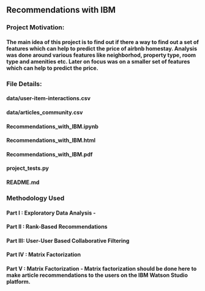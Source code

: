 ## Recommendations with IBM

### Project Motivation:
#### The main idea of this project is to find out if there a way to find out a set of features which can help to predict the price of airbnb homestay. Analysis was done around various features like neighborhod, property type, room type and amenities etc. Later on focus was on a smaller set of features which can help to predict the price.


### File Details:
#### data/user-item-interactions.csv
#### data/articles_community.csv
#### Recommendations_with_IBM.ipynb
#### Recommendations_with_IBM.html
#### Recommendations_with_IBM.pdf
#### project_tests.py
#### README.md

### Methodology Used
#### Part I  : Exploratory Data Analysis - 
#### Part II : Rank-Based Recommendations
#### Part III: User-User Based Collaborative Filtering
#### Part IV : Matrix Factorization
#### Part V  : Matrix Factorization - Matrix factorization should be done here to make article recommendations to the users on the IBM Watson Studio platform.
